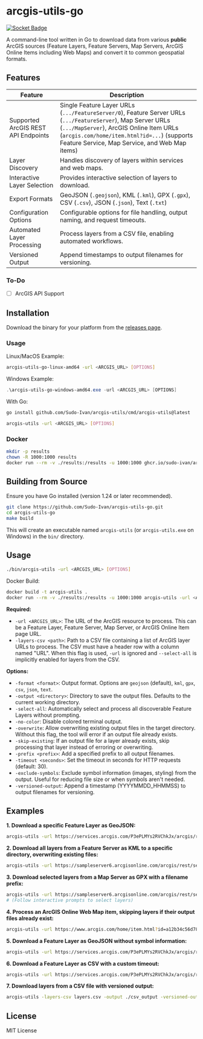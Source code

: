 # arcgis-utils-go

[![Socket Badge](https://socket.dev/api/badge/go/package/github.com/Sudo-Ivan/arcgis-utils?version=v0.6.0)](https://socket.dev/go/package/github.com/Sudo-Ivan/arcgis-utils?version=v0.6.0)

A command-line tool written in Go to download data from various **public** ArcGIS sources (Feature Layers, Feature Servers, Map Servers, ArcGIS Online Items including Web Maps) and convert it to common geospatial formats.

## Features

| Feature                                      | Description                                                                                                                               |
| -------------------------------------------- | ----------------------------------------------------------------------------------------------------------------------------------------- |
| Supported ArcGIS REST API Endpoints          | Single Feature Layer URLs (`.../FeatureServer/0`), Feature Server URLs (`.../FeatureServer`), Map Server URLs (`.../MapServer`), ArcGIS Online Item URLs (`arcgis.com/home/item.html?id=...`) (supports Feature Service, Map Service, and Web Map items) |
| Layer Discovery                              | Handles discovery of layers within services and web maps.                                                                                 |
| Interactive Layer Selection                  | Provides interactive selection of layers to download.                                                                                    |
| Export Formats                               | GeoJSON (`.geojson`), KML (`.kml`), GPX (`.gpx`), CSV (`.csv`), JSON (`.json`), Text (`.txt`)                                             |
| Configuration Options                        | Configurable options for file handling, output naming, and request timeouts.                                                              |
| Automated Layer Processing                   | Process layers from a CSV file, enabling automated workflows.                                                                             |
| Versioned Output                             | Append timestamps to output filenames for versioning.                                                                                     |

### To-Do

- [ ] ArcGIS API Support

## Installation

Download the binary for your platform from the [releases page](https://github.com/Sudo-Ivan/arcgis-utils/releases). 

### Usage

Linux/MacOS Example:

```bash
arcgis-utils-go-linux-amd64 -url <ARCGIS_URL> [OPTIONS]
```

Windows Example:

```powershell
.\arcgis-utils-go-windows-amd64.exe -url <ARCGIS_URL> [OPTIONS]
```

With Go:

```bash
go install github.com/Sudo-Ivan/arcgis-utils/cmd/arcgis-utils@latest
```

```bash
arcgis-utils -url <ARCGIS_URL> [OPTIONS]
```

### Docker

```bash
mkdir -p results
chown -R 1000:1000 results
docker run --rm -v ./results:/results -u 1000:1000 ghcr.io/sudo-ivan/arcgis-utils:latest -url <ARCGIS_URL> [OPTIONS]
```

## Building from Source

Ensure you have Go installed (version 1.24 or later recommended).

```bash
git clone https://github.com/Sudo-Ivan/arcgis-utils-go.git
cd arcgis-utils-go
make build
```

This will create an executable named `arcgis-utils` (or `arcgis-utils.exe` on Windows) in the `bin/` directory.

## Usage

```bash
./bin/arcgis-utils -url <ARCGIS_URL> [OPTIONS]
```

Docker Build:

```bash
docker build -t arcgis-utils .
docker run --rm -v ./results:/results -u 1000:1000 arcgis-utils -url <ARCGIS_URL> [OPTIONS]
```

**Required:**

*   `-url <ARCGIS_URL>`: The URL of the ArcGIS resource to process. This can be a Feature Layer, Feature Server, Map Server, or ArcGIS Online Item page URL.
*   `-layers-csv <path>`: Path to a CSV file containing a list of ArcGIS layer URLs to process. The CSV must have a header row with a column named "URL". When this flag is used, `-url` is ignored and `--select-all` is implicitly enabled for layers from the CSV.

**Options:**

*   `-format <format>`: Output format. Options are `geojson` (default), `kml`, `gpx`, `csv`, `json`, `text`.
*   `-output <directory>`: Directory to save the output files. Defaults to the current working directory.
*   `-select-all`: Automatically select and process all discoverable Feature Layers without prompting.
*   `-no-color`: Disable colored terminal output.
*   `-overwrite`: Allow overwriting existing output files in the target directory. Without this flag, the tool will error if an output file already exists.
*   `-skip-existing`: If an output file for a layer already exists, skip processing that layer instead of erroring or overwriting.
*   `-prefix <prefix>`: Add a specified prefix to all output filenames.
*   `-timeout <seconds>`: Set the timeout in seconds for HTTP requests (default: 30).
*   `-exclude-symbols`: Exclude symbol information (images, styling) from the output. Useful for reducing file size or when symbols aren't needed.
*   `-versioned-output`: Append a timestamp (YYYYMMDD_HHMMSS) to output filenames for versioning.

## Examples

**1. Download a specific Feature Layer as GeoJSON:**

```bash
arcgis-utils -url https://services.arcgis.com/P3ePLMYs2RVChkJx/arcgis/rest/services/World_Time_Zones/FeatureServer/0
```

**2. Download all layers from a Feature Server as KML to a specific directory, overwriting existing files:**

```bash
arcgis-utils -url https://sampleserver6.arcgisonline.com/arcgis/rest/services/EmergencyFacilities/FeatureServer -format kml -output ./kml_output -select-all -overwrite
```

**3. Download selected layers from a Map Server as GPX with a filename prefix:**

```bash
arcgis-utils -url https://sampleserver6.arcgisonline.com/arcgis/rest/services/USA/MapServer -format gpx -prefix USA_Data_
# (Follow interactive prompts to select layers)
```

**4. Process an ArcGIS Online Web Map item, skipping layers if their output files already exist:**

```bash
arcgis-utils -url https://www.arcgis.com/home/item.html?id=a12b34c56d78e90f1234567890abcdef -skip-existing
```

**5. Download a Feature Layer as GeoJSON without symbol information:**

```bash
arcgis-utils -url https://services.arcgis.com/P3ePLMYs2RVChkJx/arcgis/rest/services/World_Time_Zones/FeatureServer/0 -exclude-symbols
```

**6. Download a Feature Layer as CSV with a custom timeout:**

```bash
arcgis-utils -url https://services.arcgis.com/P3ePLMYs2RVChkJx/arcgis/rest/services/World_Time_Zones/FeatureServer/0 -format csv -timeout 60
```

**7. Download layers from a CSV file with versioned output:**

```bash
arcgis-utils -layers-csv layers.csv -output ./csv_output -versioned-output
```
## License

MIT License
